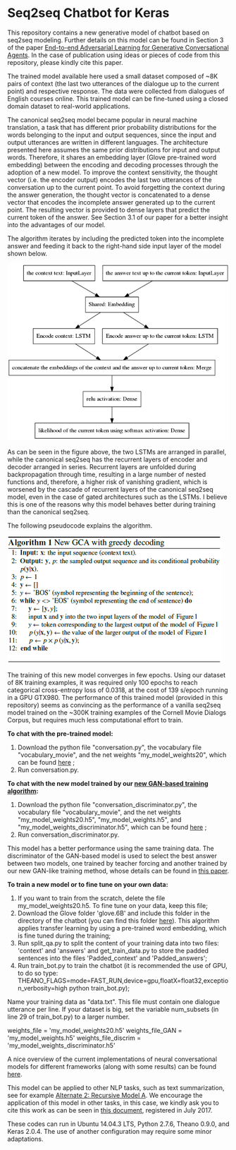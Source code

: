 # Seq2seq Chatbot for Keras
This repository contains a new generative model of chatbot based on seq2seq modeling. Further details on this model can be found in Section 3 of the paper [End-to-end Adversarial Learning for Generative Conversational Agents](https://www.researchgate.net/publication/321347271_End-to-end_Adversarial_Learning_for_Generative_Conversational_Agents). In the case of publication using ideas or pieces of code from this repository, please kindly cite this paper.

The trained model available here used a small dataset composed of ~8K pairs of context (the last two utterances of the dialogue up to the current point) and respective response. The data were collected from dialogues of English courses online. This trained model can be fine-tuned using a closed domain dataset to real-world applications.

The canonical seq2seq model became popular in neural machine translation, a task that has different prior probability distributions for the words belonging to the input and output sequences, since the input and output utterances are written in different languages. The architecture presented here assumes the same prior distributions for input and output words. Therefore, it shares an embedding layer (Glove pre-trained word embedding) between the encoding and decoding processes through the adoption of a new model. To improve the context sensitivity, the thought vector (i.e. the encoder output) encodes the last two utterances of the conversation up to the current point. To avoid forgetting the context during the answer generation, the thought vector is concatenated to a dense vector that encodes the incomplete answer generated up to the current point. The resulting vector is provided to dense layers that predict the current token of the answer. See Section 3.1 of our paper for a better insight into the advantages of our model.

The algorithm iterates by including the predicted token into the incomplete answer and feeding it back to the right-hand side input layer of the model shown below. 

![alt tag](./model_graph.png)

As can be seen in the figure above, the two LSTMs are arranged in parallel, while the canonical seq2seq has the recurrent layers of encoder and decoder arranged in series. Recurrent layers are unfolded during backpropagation through time, resulting in a large number of nested functions and, therefore, a higher risk of vanishing gradient, which is worsened by the cascade of recurrent layers of the canonical seq2seq model, even in the case of gated architectures such as the LSTMs. I believe this is one of the reasons why this model behaves better during training than the canonical seq2seq.

The following pseudocode explains the algorithm.

![alt tag](./Algorithm.png)

The training of this new model converges in few epochs. Using our dataset of 8K training examples, it was required only 100 epochs to reach categorical cross-entropy loss of 0.0318, at the cost of 139 s/epoch running in a GPU GTX980. The performance of this trained model (provided in this repository) seems as convincing as the performance of a vanilla seq2seq model trained on the ~300K training examples of the Cornell Movie Dialogs Corpus, but requires much less computational effort to train.

**To chat with the pre-trained model:**

1. Download the python file "conversation.py", the vocabulary file "vocabulary_movie", and the net weights "my_model_weights20", which can be found [here](https://www.dropbox.com/sh/o0rze9dulwmon8b/AAA6g6QoKM8hBEHGst6W4JGDa?dl=0) ;
2. Run conversation.py.

**To chat with the new model trained by our [new GAN-based training algorithm](https://github.com/oswaldoludwig/Adversarial-Learning-for-Generative-Conversational-Agents):**

1. Download the python file "conversation_discriminator.py", the vocabulary file "vocabulary_movie", and the net weights "my_model_weights20.h5", "my_model_weights.h5", and "my_model_weights_discriminator.h5", which can be found [here](https://www.dropbox.com/sh/o0rze9dulwmon8b/AAA6g6QoKM8hBEHGst6W4JGDa?dl=0) ;
2. Run conversation_discriminator.py.

This model has a better performance using the same training data. The discriminator of the GAN-based model is used to select the best answer between two models, one trained by teacher forcing and another trained by our new GAN-like training method, whose details can be found in [this paper](https://www.researchgate.net/publication/321347271_End-to-end_Adversarial_Learning_for_Generative_Conversational_Agents).
 
**To train a new model or to fine tune on your own data:**

1. If you want to train from the scratch, delete the file my_model_weights20.h5. To fine tune on your data, keep this file;
2. Download the Glove folder 'glove.6B' and include this folder in the directory of the chatbot (you can find this folder [here](https://nlp.stanford.edu/projects/glove/)). This algorithm applies transfer learning by using a pre-trained word embedding, which is fine tuned during the training;
3. Run split_qa.py to split the content of your training data into two files: 'context' and 'answers' and get_train_data.py to store the padded sentences into the files 'Padded_context' and 'Padded_answers';
4. Run train_bot.py to train the chatbot (it is recommended the use of GPU, to do so type: THEANO_FLAGS=mode=FAST_RUN,device=gpu,floatX=float32,exception_verbosity=high python train_bot.py);

Name your training data as "data.txt". This file must contain one dialogue utterance per line. If your dataset is big, set the variable num_subsets (in line 29 of train_bot.py) to a larger number.

weights_file = 'my_model_weights20.h5'
weights_file_GAN = 'my_model_weights.h5'
weights_file_discrim = 'my_model_weights_discriminator.h5'

A nice overview of the current implementations of neural conversational models for different frameworks (along with some results) can be found [here](https://github.com/nicolas-ivanov/seq2seq_chatbot_links).

This model can be applied to other NLP tasks, such as text summarization, see for example [Alternate 2: Recursive Model A](https://machinelearningmastery.com/encoder-decoder-models-text-summarization-keras/). We encourage the application of this model in other tasks, in this case, we kindly ask you to cite this work as can be seen in [this document](https://zenodo.org/record/825303/export/hx#.WiwV81WnGUk), registered in July 2017. 

These codes can run in Ubuntu 14.04.3 LTS, Python 2.7.6, Theano 0.9.0, and Keras 2.0.4. The use of another configuration may require some minor adaptations.
